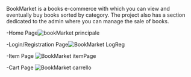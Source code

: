 BookMarket is a books e-commerce with which you can view and eventually buy books sorted by category.
The project also has a section dedicated to the admin where you can manage the sale of books.

-Home Page![bookMarket principale](https://user-images.githubusercontent.com/122627587/217109042-36427cfd-cc67-4e49-b7d4-9f8ee5d71f9b.png)

-Login/Registration Page![BookMarket LogReg](https://user-images.githubusercontent.com/122627587/217108945-1eccb08b-5f45-42cf-a418-8d5c834f1d42.png)

-Item Page ![BookMarket itemPage](https://user-images.githubusercontent.com/122627587/217108816-61de9670-a108-48ec-b9da-80ffb9a38f52.png)

-Cart Page ![BookMarket carrello](https://user-images.githubusercontent.com/122627587/217108719-68bdfcde-3883-4b77-81a7-e32dd0e7b730.png)


